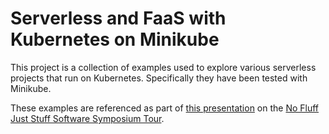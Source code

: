 # Serverless and FaaS with Kubernetes on Minikube #

This project is a collection of examples used to explore various serverless projects that run on Kubernetes. Specifically they have been tested with Minikube.

These examples are referenced as part of
[this presentation](https://www.nofluffjuststuff.com/topics/understanding_kubernetes_serverless)
on the [No Fluff Just Stuff Software Symposium Tour](https://www.nofluffjuststuff.com/home/main).  
